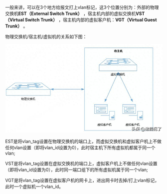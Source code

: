一般来讲，可以在3个地方给报文打上vlan标记，这3个位置分别为：外部的物理交换机**EST（External Switch Trunk）** ，宿主机内部的虚拟交换机**VST（Virtual Switch Trunk）** ，宿主机内部的虚拟客户机：**VGT（Virtual Guest Trunk）** 。

物理交换机/宿主机/虚拟机的关系如下图：

![](assets/20250320_232415_image.png)

EST是将vlan_tag设置在物理交换机的端口上，而虚拟交换机和虚拟客户机上不做任何vlan设置（即将vlan_id设置为0），此时宿主机下所有虚拟机都属于同一个vlan;

VST是将vlan_tag设置在虚拟交换机的端口上，虚拟客户机上不做任何vlan设置（即将vlan_id设置为0），此时同一端口组下的所有虚拟机属于同一个vlan;

VGT是将vlan_tag设置在虚拟客户机的网卡上，进出网卡时去掉/打上vlan标记，此时一个虚拟机一个vlan_id。
